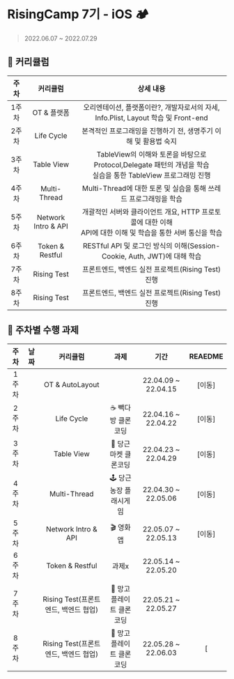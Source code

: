 # RisingCamp 7기 - iOS 🏕
> 2022.06.07 ~ 2022.07.29
> 
## 📌 커리큘럼
| 주차 | 커리큘럼 | 상세 내용 |
| :----------: | :----------: | :----------: |
| 1주차 | OT & 플랫폼 | 오리엔테이션, 플랫폼이란?, 개발자로서의 자세, Info.Plist, Layout 학습 및 Front-end |
| 2주차 | Life Cycle | 본격적인 프로그래밍을 진행하기 전, 생명주기 이해 및 활용법 숙지 |
| 3주차 | Table View | TableView의 이해와 토론을 바탕으로 Protocol,Delegate 패턴의 개념을 학습 <br> 실습을 통한 TableView 프로그래밍  진행 |
| 4주차 | Multi-Thread | Multi-Thread에 대한 토론 및 실습을 통해 쓰레드 프로그래밍을 학습 |
| 5주차 | Network Intro & API | 개괄적인 서버와 클라이언트 개요, HTTP 프로토콜에 대한 이해 <br> API에 대한 이해 및 학습을 통한 서버 통신을 학습 |
| 6주차 | Token & Restful | RESTful API 및 로그인 방식의 이해(Session-Cookie, Auth, JWT)에 대해 학습 |
| 7주차 | Rising Test | 프론트엔드, 백엔드 실전 프로젝트(Rising Test) 진행 |
| 8주차 | Rising Test | 프론트엔드, 백엔드 실전 프로젝트(Rising Test) 진행 |

   
## 📌 주차별 수행 과제

| 주차 | 날짜 | 커리큘럼 | 과제 | 기간 |  REAEDME |   
| :----------: | :----------: | :----------: | :----------: | :----------: | :----------: | 
| 1주차 | | OT & AutoLayout |  | 22.04.09 ~ 22.04.15 | [이동]|
| 2주차 | | Life Cycle | ☕️ 빽다방 클론코딩 | 22.04.16 ~ 22.04.22 | [이동] |
| 3주차 | | Table View | 🥕 당근마켓 클론코딩 | 22.04.23 ~ 22.04.29 | [이동] |
| 4주차 | | Multi-Thread | 🕹 당근농장 플래시게임 | 22.04.30 ~ 22.05.06 | [이동] |
| 5주차 | | Network Intro & API | 🎬 영화 앱 | 22.05.07 ~ 22.05.13 | [이동] |
| 6주차 |  | Token & Restful | 과제x | 22.05.14 ~ 22.05.20 |  |
| 7주차 |  | Rising Test(프론트엔드, 백엔드 협업) | 🥭 망고플레이트 클론코딩 | 22.05.21 ~ 22.05.27 |  |
| 8주차 |  | Rising Test(프론트엔드, 백엔드 협업) | 🥭 망고플레이트 클론코딩 | 22.05.28 ~ 22.06.03 | [ |


